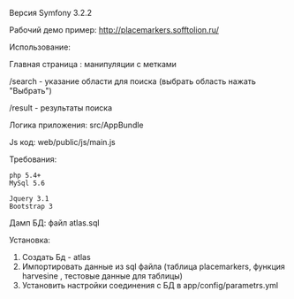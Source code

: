 
Версия Symfony 3.2.2 

Рабочий демо пример: http://placemarkers.sofftolion.ru/

Использование: 

  Главная страница : манипуляции с метками
  
  /search - указание области для поиска (выбрать область нажать "Выбрать")
  
  /result - результаты поиска

  Логика приложения: src/AppBundle
  
  Js код: web/public/js/main.js
   
Требования:
    
    php 5.4+
    MySql 5.6
    
    Jquery 3.1
    Bootstrap 3
    
Дамп БД: файл atlas.sql
         
   Установка:
   
   1. Создать Бд  - atlas
   2. Импортировать данные из sql файла (таблица placemarkers, функция harvesine
   , тестовые данные для таблицы)
   3. Установить настройки соединения с БД в  app/config/parametrs.yml
   
   